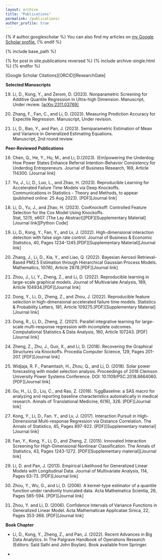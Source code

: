 ```yaml
---
layout: archive
title: "Publications"
permalink: /publications/
author_profile: true
---
```


{% if author.googlescholar %}
  You can also find my articles on <u><a href="{{author.googlescholar}}">my Google Scholar profile</a>.</u>
{% endif %}

{% include base_path %}

{% for post in site.publications reversed %}
  {% include archive-single.html %}
{% endfor %}


[Google Scholar Citations][ORCID][ResearchGate]

**Selected Manuscripts**  

 19. Li, D., Kong, Y., and Zerom, D. (2023). Nonparametric Screening for Additive Quantile Regression in Ultra-high Dimension.
     Manuscript, Under review. [\[arXiv:2311.03769\]](https://arxiv.org/abs/2311.03769)

 18. Zhang, F., Fan, C., and Li, D. (2023). Measuring Prediction Accuracy for Expectile Regression. 
     Manuscript, Under revision. 

 17. Li, D., Bao, Y., and Pan, J. (2023). Semiparametric Estimation of Mean and Variance in Generalized Estimating Equations.	
     Manuscript, 2nd round review.


**Peer-Reviewed Publications** 

 16. Chen, Q., He, Y., Hu, M., and Li, D.(2023). (Em)powering the Underdog:  How Power States Enhance Referral Intention-Behavior
     Consistency for Underdog Entrepreneurs. Journal of Business Research, 169, Article 114300. [Journal link]

 15. Yu, J., Li, D., Luo, L., and Zhao, H. (2023). Reproducible Learning for Accelerated Failure Time Models via Deep Knockoffs.	
     Communications in Statistics - Theory and Methods, to appear (published online: 25 Aug 2023). [PDF][Journal link]

 14. Li, D., Yu, J., and Zhao, H. (2023). CoxKnockoff: Controlled Feature Selection for the Cox Model Using Knockoffs.	
     Stat, 12(1), e607. [The Lay Abstract][PDF][Supplementary Material][Journal link][Python Code]

 13. Li, D., Kong, Y., Fan, Y., and Lv, J. (2022). High-dimensional interaction detection with false sign rate control. 
     Journal of Business & Economic Statistics, 40, Pages 1234-1245.[PDF][Supplementary Material][Journal link]

 12. Zhang, J., Li, D., Xia, Y., and Liao, Q. (2022). Bayesian Aerosol Retrieval-Based PM2.5 Estimation through Hierarchical Gaussian
     Process Models. Mathematics, 10(16), Article 2878.[PDF][Journal link]

 11. Zhou, J., Li, Y., Zheng, Z., and Li, D. (2022).  Reproducible learning in large-scale graphical models.
     Journal of Multivariate Analysis, 189, Article 104934.[PDF][Journal link] 

 10. Dong, Y., Li, D., Zheng, Z., and Zhou, J. (2022). Reproducible feature selection in high-dimensional accelerated failure time models.
     Statistics & Probability Letters, 181, Article 109275.[PDF][Supplementary Material][Journal link] 

  9. Dong, R., Li, D., Zheng, Z. (2021). Parallel integrative learning for large-scale multi-response regression with incomplete outcomes.
     Computational Statistics & Data Analysis, 160, Article 107243. [PDF][Journal link]

  8. Zheng, Z., Zhu, J., Guo, X., and Li, D. (2018). Recovering the Graphical Structures via Knockoffs. 
     Procedia Computer Science, 129, Pages 201-207. [PDF][Journal link]

  7. Widjaja, R. F., Panamtash, H., Zhou, Q., and Li, D. (2018). Solar power forecasting with model selection analysis. 
     Proceedings of 2018 Clemson University Power Systems Conference. DOI: 10.1109/PSC.2018.8664060. [PDF][Journal link]

  6. Gu, H., Li, D., Liu, C., and Rao, Z. (2018). %ggBaseline: a SAS macro for analyzing and reporting baseline characteristics
     automatically in medical research.  Annals of Translational Medicine, 6(16), 326. [PDF][Journal link]

  5. Kong, Y., Li, D., Fan. Y., and Lv, J. (2017). Interaction Pursuit in High-Dimensional Multi-response Regression via Distance
     Correlation. The Annals of Statistics, 45, Pages 897-922. [PDF][Supplementary material][Journal link]

  4. Fan, Y., Kong, Y., Li, D., and Zheng, Z. (2015). Innovated Interaction Screening for High-Dimensional Nonlinear Classification. 
     The Annals of Statistics, 43, Pages 1243-1272. [PDF][Supplementary material][Journal link]

  3. Li, D. and Pan, J. (2013). Empirical Likelihood for Generalized Linear Models with Longitudinal Data. 
     Journal of Multivariate Analysis, 114, Pages 63-73. [PDF][Journal link]
     
  2. Zhou, Y., Wu, G., and Li, D. (2006). A kernel-type estimator of a quantile function under randomly truncated data. 
     Acta Mathematica Scientia, 26, Pages 585-594. [PDF][Journal link]

  1. Zhou, Y. and Li, D. (2006). Confidence Intervals of Variance Functions in Generalized Linear Model. 
     Acta Mathematicae Applicatae Sinica, 22, Pages 353-368. [PDF][Journal link]
   

**Book Chapter** 
  - Li, D., Kong, Y., Zheng, Z., and Pan, J. (2022). Recent Advances in Big Data Analytics.
    In The Palgrave Handbook of Operations Research (Editors: Saïd Salhi and John Boylan). Book available from Springer. 







- 
